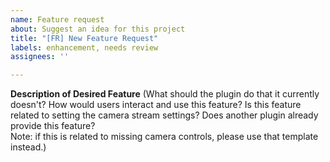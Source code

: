 ```yaml
---
name: Feature request
about: Suggest an idea for this project
title: "[FR] New Feature Request"
labels: enhancement, needs review
assignees: ''

---
```


**Description of Desired Feature**
(What should the plugin do that it currently doesn't? How would users interact and use this feature? Is this feature related to setting the camera stream settings? Does another plugin already provide this feature?  
Note: if this is related to missing camera controls, please use that template instead.)
